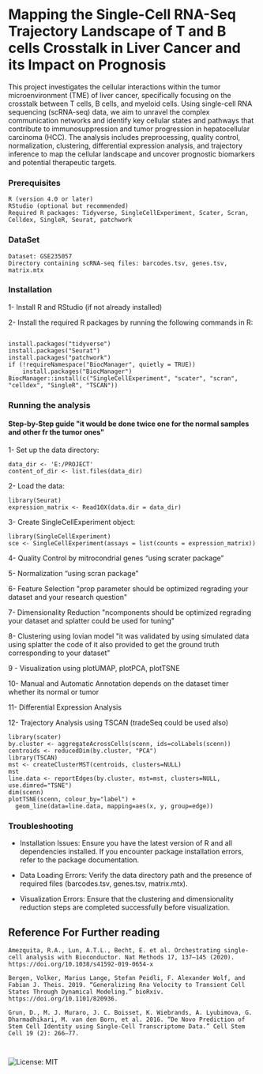
# Mapping the Single-Cell RNA-Seq Trajectory Landscape of T and B cells Crosstalk in Liver Cancer and its Impact on Prognosis

This project investigates the cellular interactions within the tumor microenvironment (TME) of liver cancer, specifically focusing on the crosstalk between T cells, B cells, and myeloid cells. Using single-cell RNA sequencing (scRNA-seq) data, we aim to unravel the complex communication networks and identify key cellular states and pathways that contribute to immunosuppression and tumor progression in hepatocellular carcinoma (HCC). The analysis includes preprocessing, quality control, normalization, clustering, differential expression analysis, and trajectory inference to map the cellular landscape and uncover prognostic biomarkers and potential therapeutic targets.





### Prerequisites

```
R (version 4.0 or later)
RStudio (optional but recommended)
Required R packages: Tidyverse, SingleCellExperiment, Scater, Scran, Celldex, SingleR, Seurat, patchwork

```



### DataSet

```
Dataset: GSE235057
Directory containing scRNA-seq files: barcodes.tsv, genes.tsv, matrix.mtx
```
### Installation

1- Install R and RStudio (if not already installed)


2- Install the required R packages by running the following commands in R:

```

install.packages("tidyverse")
install.packages("Seurat")
install.packages("patchwork")
if (!requireNamespace("BiocManager", quietly = TRUE))
    install.packages("BiocManager")
BiocManager::install(c("SingleCellExperiment", "scater", "scran", "celldex", "SingleR", "TSCAN"))

```

    
### Running the analysis

#### Step-by-Step guide "it would be done twice one for the normal samples and other fr the tumor ones" 

1- Set up the data directory:

```
data_dir <- 'E:/PROJECT'
content_of_dir <- list.files(data_dir)

```

2- Load the data:

```
library(Seurat)
expression_matrix <- Read10X(data.dir = data_dir)

```

3- Create SingleCellExperiment object:

```
library(SingleCellExperiment)
sce <- SingleCellExperiment(assays = list(counts = expression_matrix))

```

4- Quality Control by mitrocondrial genes “using scrater package”

5- Normalization “using scran package”

6- Feature Selection "prop parameter should be optimized regrading your dataset and your research question"

7- Dimensionality Reduction "ncomponents should be optimized regrading your dataset and splatter could be used for tuning"

8- Clustering using lovian model "it was validated by using simulated data using splatter the code of it also provided to get the ground truth corresponding to your dataset" 

9 - Visualization using plotUMAP, plotPCA, plotTSNE

10- Manual and Automatic Annotation depends on the dataset timer whether its normal or tumor 

11- Differential Expression Analysis

12- Trajectory Analysis using TSCAN (tradeSeq could be used also)

```
library(scater)
by.cluster <- aggregateAcrossCells(scenn, ids=colLabels(scenn))
centroids <- reducedDim(by.cluster, "PCA")
library(TSCAN)
mst <- createClusterMST(centroids, clusters=NULL)
mst
line.data <- reportEdges(by.cluster, mst=mst, clusters=NULL, use.dimred="TSNE")
dim(scenn)
plotTSNE(scenn, colour_by="label") + 
  geom_line(data=line.data, mapping=aes(x, y, group=edge))

```
### Troubleshooting

- Installation Issues: Ensure you have the latest version of R and all dependencies installed. If you encounter package installation errors, refer to the package documentation.

- Data Loading Errors: Verify the data directory path and the presence of required files (barcodes.tsv, genes.tsv, matrix.mtx).

- Visualization Errors: Ensure that the clustering and dimensionality reduction steps are completed successfully before visualization.







## Reference For Further reading

```
Amezquita, R.A., Lun, A.T.L., Becht, E. et al. Orchestrating single-cell analysis with Bioconductor. Nat Methods 17, 137–145 (2020). https://doi.org/10.1038/s41592-019-0654-x 

Bergen, Volker, Marius Lange, Stefan Peidli, F. Alexander Wolf, and Fabian J. Theis. 2019. “Generalizing Rna Velocity to Transient Cell States Through Dynamical Modeling.” bioRxiv. https://doi.org/10.1101/820936.

Grun, D., M. J. Muraro, J. C. Boisset, K. Wiebrands, A. Lyubimova, G. Dharmadhikari, M. van den Born, et al. 2016. “De Novo Prediction of Stem Cell Identity using Single-Cell Transcriptome Data.” Cell Stem Cell 19 (2): 266–77.

 
```
![License: MIT](https://img.shields.io/badge/License-MIT-blue.svg)


